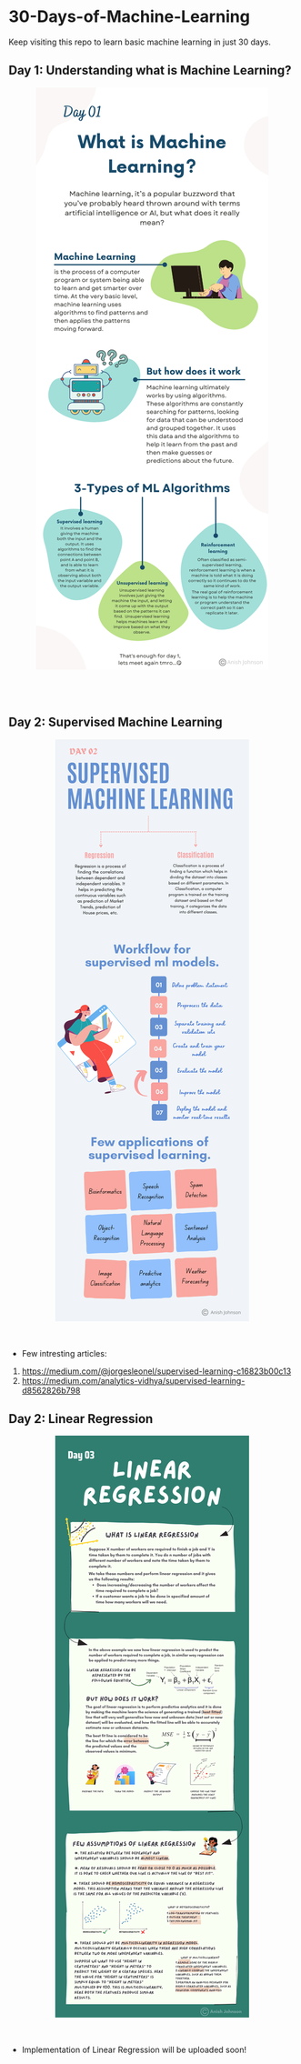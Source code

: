 # 30-Days-of-Machine-Learning
Keep visiting this repo to learn basic machine learning in just 30 days.

## Day 1: Understanding what is Machine Learning?
<p align="center">
  <img src="https://github.com/anishjohnson/30-Days-of-Machine-Learning/blob/1fd09fa08f449acf85a5fa5436395d17d15e4bb4/Content/Day_1.png">
</p><br>
<br>

## Day 2: Supervised Machine Learning
<p align="center">
  <img src="https://github.com/anishjohnson/30-Days-of-Machine-Learning/blob/1f521397ae1fd25e7570ef64df39a1f27546215a/Content/Day_2.png">
</p><br>

* Few intresting articles:
1. https://medium.com/@jorgesleonel/supervised-learning-c16823b00c13
2. https://medium.com/analytics-vidhya/supervised-learning-d8562826b798


## Day 2: Linear Regression
<p align="center">
  <img src="https://github.com/anishjohnson/30-Days-of-Machine-Learning/blob/4e490c0095eb68dd7ca7244dde1a5f9b3353a0b0/Content/Day_3.png">
</p><br>

* Implementation of Linear Regression will be uploaded soon! 

